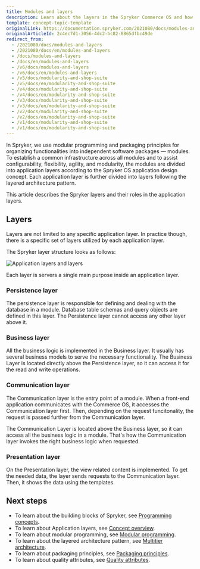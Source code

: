 ```yaml
---
title: Modules and layers
description: Learn about the layers in the Spryker Commerce OS and how they are related with each other.
template: concept-topic-template
originalLink: https://documentation.spryker.com/2021080/docs/modules-and-layers
originalArticleId: 2c4ec7d1-3056-4dc2-bc82-8865dfbc49de
redirect_from:
  - /2021080/docs/modules-and-layers
  - /2021080/docs/en/modules-and-layers
  - /docs/modules-and-layers
  - /docs/en/modules-and-layers
  - /v6/docs/modules-and-layers
  - /v6/docs/en/modules-and-layers
  - /v5/docs/modularity-and-shop-suite
  - /v5/docs/en/modularity-and-shop-suite
  - /v4/docs/modularity-and-shop-suite
  - /v4/docs/en/modularity-and-shop-suite
  - /v3/docs/modularity-and-shop-suite
  - /v3/docs/en/modularity-and-shop-suite
  - /v2/docs/modularity-and-shop-suite
  - /v2/docs/en/modularity-and-shop-suite
  - /v1/docs/modularity-and-shop-suite
  - /v1/docs/en/modularity-and-shop-suite
---
```


In Spryker, we use modular programming and packaging principles for organizing functionalities into independent software packages — modules. 
To establish a common infrastructure across all modules and to assist configurability, flexibility, agility, and modularity, the modules are divided into application layers according to the Spryker OS application design concept. Each application layer is further divided into layers following the layered architecture pattern.

This article describes the Spryker layers and their roles in the application layers.

## Layers

Layers are not limited to any specific application layer. In practice though, there is a specific set of layers utilized by each application layer.

The Spryker layer structure looks as follows:

![Application layers and layers](https://spryker.s3.eu-central-1.amazonaws.com/docs/Developer+Guide/Architecture+Concepts/Modules+and+layers/layers.png)

Each layer is servers a single main purpose inside an application layer.

### Persistence layer
The persistence layer is responsible for defining and dealing with the database in a module. Database table schemas and query objects are defined in this layer. The Persistence layer cannot access any other layer above it.

### Business layer
All the business logic is implemented in the Business layer. It usually has several business models to serve the necessary functionality. The Business Layer is located directly above the Persistence layer, so it can access it for the read and write operations.

### Communication layer 
The Communication layer is the entry point of a module. When a front-end application communicates with the Commerce OS, it accesses the Communication layer first. Then, depending on the request funcitonality, the request is passed further from the Communication layer.

The Communication Layer is located above the Business layer, so it can access all the business logic in a module. That's how the Communication layer invokes the right business logic when requested.

### Presentation layer 
On the Presentation layer, the view related content is implemented. To get the needed data, the layer sends requests to the Communication layer. Then, it shows the data using the templates.

## Next steps

<!---* To learn how data flows are separated in Spryker Commerce OS, refer to [Commerce OS and frontend apps](https://documentation.spryker.com/2021080/docs/commerce-os-and-frontend-apps).-->
* To learn about the building blocks of Spryker, see [Programming concepts](/docs/scos/dev/architecture/programming-concepts.html).
* To learn about Application layers, see [Concept overview](/docs/scos/dev/architecture/conceptual-overview.html).
* To learn about modular programming, see [Modular programming](https://en.wikipedia.org/wiki/Modular_programming).
* To learn about the layered architecture pattern, see [Multitier architecture](https://en.wikipedia.org/wiki/Multitier_architecture).
* To learn about packaging principles, see [Packaging principles](http://principles-wiki.net/collections:robert_c._martin_s_principle_collection).
* To learn about quality attributes, see [Quality attributes](https://en.wikipedia.org/wiki/List_of_system_quality_attributes).
